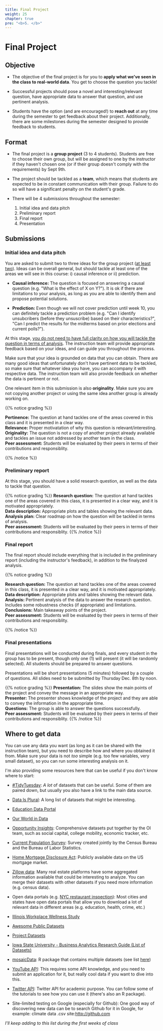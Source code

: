 ```yaml
---
title: Final Project
weight: 25
chapter: true
pre: "<b>5. </b>"
---
```


# Final Project

## Objective

- The objective of the final project is for you to **apply what we've seen in the class to real-world data**. You get to choose the question you tackle!

- Successful projects should pose a novel and interesting/relevant question, have appropriate data to answer that question, and use pertinent analysis.

- Students have the option (and are encouraged!) to **reach out** at any time during the semester to get feedback about their project. Additionally, there are some milestones during the semester designed to provide feedback to students.

## Format

- The final project is a **group project** (3 to 4 students). Students are free to choose their own group, but will be assigned to one by the instructor if they haven't chosen one (or if their group doesn't comply with the requirements) by Sept 9th.

- The project should be tackled as a **team**, which means that students are expected to be in constant communication with their group. Failure to do so will have a significant penalty on the student's grade.

- There will be 4 submissions throughout the semester:

	1. Initial idea and data pitch
	2. Preliminary report
	3. Final report
	4. Presentation

## Submissions

### Initial idea and data pitch

You are asked to submit two to three ideas for the group project (<u>at least two</u>). Ideas can be overall general, but should tackle at least one of the areas we will see in this course: i) causal inference or ii) prediction.

- **Causal inference:** The question is focused on answering a causal question (e.g. "What is the effect of X on Y?"). It is ok if there are limitations to your analysis, as long as you are able to identify them and propose potential solutions.

- **Prediction:** Even though we will not cover prediction until week 10, you can definitely tackle a prediction problem (e.g. "Can I identify unsubcribers (before they unsuscribe) based on their characteristics?", "Can I predict the results for the midterms based on prior elections and current polls?").

At this stage, <u>you do not need to have full clarity on how you will tackle the question in terms of analysis</u>. The instruction team will provide appropriate feedback based on your ideas, and can guide you throughout the process. 

Make sure that your idea is grounded on data that you can obtain. There are many good ideas that unfortunately don't have pertinent data to be tackled, so make sure that whatever idea you have, you can accompany it with respective data. The instruction team will also provide feedback on whether the data is pertinent or not.

One relevant item in this submission is also **originality**. Make sure you are not copying another project or using the same idea another group is already working on. 

{{% notice grading %}}

**Pertinence:** The question at hand tackles one of the areas covered in this class and it is presented in a clear way.<br>
**Relevance:** Proper motivatation of why this question is relevant/interesting.<br>
**Originality:** The question is not a copy of another project already available and tackles an issue not addressed by another team in the class.<br>
**Peer assessment:** Students will be evaluated by their peers in terms of their contributions and responsiblity.

{{% /notice %}}

### Preliminary report

At this stage, you should have a solid research question, as well as the data to tackle that question.

{{% notice grading %}}
**Research question:** The question at hand tackles one of the areas covered in this class, it is presented in a clear way, and it is motivated appropriately.<br>
**Data description:** Appropriate plots and tables showing the relevant data.<br>
**Analysis plan:** Clear roadmap on how the question will be tackled in terms of analysis.<br>
**Peer assessment:** Students will be evaluated by their peers in terms of their contributions and responsiblity.
{{% /notice %}}

### Final report

The final report should include everything that is included in the preliminary report (including the instructor's feedback), in addition to the finalyzed analysis.

{{% notice grading %}}

**Research question:** The question at hand tackles one of the areas covered in this class, it is presented in a clear way, and it is motivated appropriately.<br>
**Data description:** Appropriate plots and tables showing the relevant data.<br>
**Analysis:** Pertinent analysis of the data to answer the research question. Includes some robustness checks (if appropriate) and limitations.<br>
**Conclusions:** Main takeaway points of the project.<br>
**Peer assessment:** Students will be evaluated by their peers in terms of their contributions and responsiblity.

{{% /notice %}}

### Final presentations

Final presentations will be conducted during finals, and every student in the group has to be present, though only one (1) will present (it will be randomly selected). All students should be prepared to answer questions.

Presentations will be short presentations (5 minutes) followed by a couple of questions. All slides need to be submitted by Thursday Dec. 8th by noon.

{{% notice grading %}}
**Presentation:** The slides show the main points of the project and convey the message in an appropriate way.<br>
**Presenter:** The presenter shows knowledge of the project and they are able to convey the information in the appropriate time.<br>
**Questions:** The group is able to answer the questions successfully.<br>
**Peer assessment:** Students will be evaluated by their peers in terms of their contributions and responsiblity.
{{% /notice %}}


## Where to get data

You can use any data you want (as long as it can be shared with the instruction team), but you need to describe how and where you obtained it from. Make sure your data is not *too* simple (e.g. too few variables, very small dataset), so you can run some interesting analysis on it. 

I'm also providing some resources here that can be useful if you don't know where to start:

- [#TidyTuesday](https://github.com/rfordatascience/tidytuesday): *A lot* of datasets that can be useful. Some of them are paired down, but usually you also have a link to the main data source.

- [Data Is Plural](https://docs.google.com/spreadsheets/d/1wZhPLMCHKJvwOkP4juclhjFgqIY8fQFMemwKL2c64vk/edit#gid=0): A long list of datasets that might be interesting.

- [Education Data Portal](https://educationdata.urban.org/documentation/schools.html)

- [Our World in Data](https://ourworldindata.org/)

- [Opportunity Insights](https://opportunityinsights.org/): Comprehensive datasets put together by the OI team, such as social capital, college mobility, economic tracker, etc.

- [Current Population Survey](https://www.census.gov/programs-surveys/cps/data.html): Survey created jointly by the Census Bureau and the Bureau of Labor Statistics.

- [Home Mortgage Disclosure Act](https://www.consumerfinance.gov/data-research/hmda/): Publicly available data on the US mortgage market.

- [Zillow data](https://www.zillow.com/research/data/): Many real estate platforms have some aggregated information available that could be interesting to analyze. You can merge their datasets with other datasets if you need more information (e.g. census data).

- Open data portals (e.g. [NYC restaurant inspection](https://data.cityofnewyork.us/Health/DOHMH-New-York-City-Restaurant-Inspection-Results/43nn-pn8j)): Most cities and states have open data portals that allow you to download a lot of relevant data in different areas (e.g. education, health, crime, etc.)

- [Illinois Workplace Wellness Study](https://github.com/reifjulian/illinois-wellness-data)

- [Awesome Public Datasets](https://github.com/awesomedata/awesome-public-datasets)

- [Project Datasets](https://perso.telecom-paristech.fr/eagan/class/igr204/datasets)

- [Iowa State University - Business Analytics Research Guide (List of Datasets)](https://instr.iastate.libguides.com/BAMS/Data)

- [mosaicData](https://github.com/ProjectMOSAIC/mosaicData): R package that contains multiple datasets (see list [here](https://cran.r-project.org/web/packages/mosaicData/mosaicData.pdf))

- [YouTube API](https://support.google.com/youtube/contact/yt_researcher_certification?hl=en): This requires some API knowledge, and you need to submit an application for it, but really cool data if you want to dive into this.

- [Twitter API](https://developer.twitter.com/en/products/twitter-api/academic-research): Twitter API for academic purpose. You can follow some of the tutorials to see how you can use it (there's also an R package).

- Site-limited testing on Google (especially for Github): One good way of discovering new data can be to search Github for it in Google, for example: climate data .csv site:http://github.com


*I'll keep adding to this list during the first weeks of class*